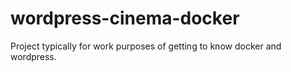# wordpress-cinema-docker
Project typically for work purposes of getting to know docker and wordpress.
